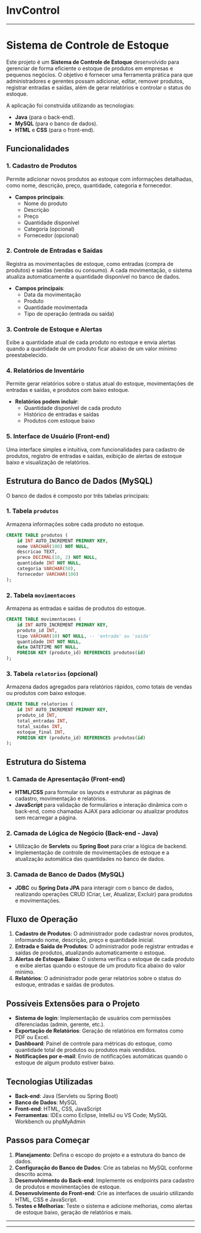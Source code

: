 # InvControl

---

# Sistema de Controle de Estoque

Este projeto é um **Sistema de Controle de Estoque** desenvolvido para gerenciar de forma eficiente o estoque de produtos em empresas e pequenos negócios. O objetivo é fornecer uma ferramenta prática para que administradores e gerentes possam adicionar, editar, remover produtos, registrar entradas e saídas, além de gerar relatórios e controlar o status do estoque.

A aplicação foi construída utilizando as tecnologias:

- **Java** (para o back-end).
- **MySQL** (para o banco de dados).
- **HTML** e **CSS** (para o front-end).

## Funcionalidades

### 1. Cadastro de Produtos
Permite adicionar novos produtos ao estoque com informações detalhadas, como nome, descrição, preço, quantidade, categoria e fornecedor.

- **Campos principais**:
  - Nome do produto
  - Descrição
  - Preço
  - Quantidade disponível
  - Categoria (opcional)
  - Fornecedor (opcional)

### 2. Controle de Entradas e Saídas
Registra as movimentações de estoque, como entradas (compra de produtos) e saídas (vendas ou consumo). A cada movimentação, o sistema atualiza automaticamente a quantidade disponível no banco de dados.

- **Campos principais**:
  - Data da movimentação
  - Produto
  - Quantidade movimentada
  - Tipo de operação (entrada ou saída)

### 3. Controle de Estoque e Alertas
Exibe a quantidade atual de cada produto no estoque e envia alertas quando a quantidade de um produto ficar abaixo de um valor mínimo preestabelecido.

### 4. Relatórios de Inventário
Permite gerar relatórios sobre o status atual do estoque, movimentações de entradas e saídas, e produtos com baixo estoque.

- **Relatórios podem incluir**:
  - Quantidade disponível de cada produto
  - Histórico de entradas e saídas
  - Produtos com estoque baixo

### 5. Interface de Usuário (Front-end)
Uma interface simples e intuitiva, com funcionalidades para cadastro de produtos, registro de entradas e saídas, exibição de alertas de estoque baixo e visualização de relatórios.

## Estrutura do Banco de Dados (MySQL)

O banco de dados é composto por três tabelas principais:

### 1. Tabela `produtos`
Armazena informações sobre cada produto no estoque.

```sql
CREATE TABLE produtos (
    id INT AUTO_INCREMENT PRIMARY KEY,
    nome VARCHAR(100) NOT NULL,
    descricao TEXT,
    preco DECIMAL(10, 2) NOT NULL,
    quantidade INT NOT NULL,
    categoria VARCHAR(50),
    fornecedor VARCHAR(100)
);
```

### 2. Tabela `movimentacoes`
Armazena as entradas e saídas de produtos do estoque.

```sql
CREATE TABLE movimentacoes (
    id INT AUTO_INCREMENT PRIMARY KEY,
    produto_id INT,
    tipo VARCHAR(10) NOT NULL, -- 'entrada' ou 'saida'
    quantidade INT NOT NULL,
    data DATETIME NOT NULL,
    FOREIGN KEY (produto_id) REFERENCES produtos(id)
);
```

### 3. Tabela `relatorios` (opcional)
Armazena dados agregados para relatórios rápidos, como totais de vendas ou produtos com baixo estoque.

```sql
CREATE TABLE relatorios (
    id INT AUTO_INCREMENT PRIMARY KEY,
    produto_id INT,
    total_entradas INT,
    total_saidas INT,
    estoque_final INT,
    FOREIGN KEY (produto_id) REFERENCES produtos(id)
);
```

## Estrutura do Sistema

### 1. Camada de Apresentação (Front-end)
- **HTML/CSS** para formular os layouts e estruturar as páginas de cadastro, movimentação e relatórios.
- **JavaScript** para validação de formulários e interação dinâmica com o back-end, como chamadas AJAX para adicionar ou atualizar produtos sem recarregar a página.

### 2. Camada de Lógica de Negócio (Back-end - Java)
- Utilização de **Servlets** ou **Spring Boot** para criar a lógica de backend.
- Implementação de controle de movimentações de estoque e a atualização automática das quantidades no banco de dados.

### 3. Camada de Banco de Dados (MySQL)
- **JDBC** ou **Spring Data JPA** para interagir com o banco de dados, realizando operações CRUD (Criar, Ler, Atualizar, Excluir) para produtos e movimentações.

## Fluxo de Operação

1. **Cadastro de Produtos**: O administrador pode cadastrar novos produtos, informando nome, descrição, preço e quantidade inicial.
2. **Entrada e Saída de Produtos**: O administrador pode registrar entradas e saídas de produtos, atualizando automaticamente o estoque.
3. **Alertas de Estoque Baixo**: O sistema verifica o estoque de cada produto e exibe alertas quando o estoque de um produto fica abaixo do valor mínimo.
4. **Relatórios**: O administrador pode gerar relatórios sobre o status do estoque, entradas e saídas de produtos.

## Possíveis Extensões para o Projeto

- **Sistema de login**: Implementação de usuários com permissões diferenciadas (admin, gerente, etc.).
- **Exportação de Relatórios**: Geração de relatórios em formatos como PDF ou Excel.
- **Dashboard**: Painel de controle para métricas do estoque, como quantidade total de produtos ou produtos mais vendidos.
- **Notificações por e-mail**: Envio de notificações automáticas quando o estoque de algum produto estiver baixo.

## Tecnologias Utilizadas

- **Back-end**: Java (Servlets ou Spring Boot)
- **Banco de Dados**: MySQL
- **Front-end**: HTML, CSS, JavaScript
- **Ferramentas**: IDEs como Eclipse, IntelliJ ou VS Code; MySQL Workbench ou phpMyAdmin

## Passos para Começar

1. **Planejamento**: Defina o escopo do projeto e a estrutura do banco de dados.
2. **Configuração do Banco de Dados**: Crie as tabelas no MySQL conforme descrito acima.
3. **Desenvolvimento do Back-end**: Implemente os endpoints para cadastro de produtos e movimentações de estoque.
4. **Desenvolvimento do Front-end**: Crie as interfaces de usuário utilizando HTML, CSS e JavaScript.
5. **Testes e Melhorias**: Teste o sistema e adicione melhorias, como alertas de estoque baixo, geração de relatórios e mais.

---


---
